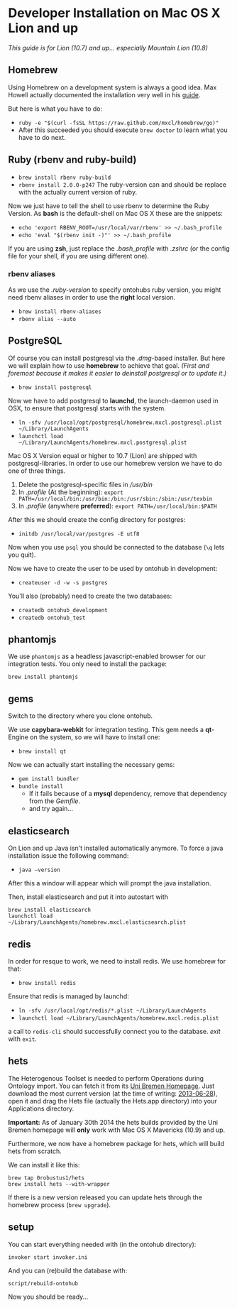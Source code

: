 # Developer Installation on Mac OS X Lion and up

*This guide is for Lion (10.7) and up... especially Mountain Lion (10.8)*

## Homebrew

Using Homebrew on a development system is always a good idea.
Max Howell actually documented the installation very well
in his [guide](http://mxcl.github.io/homebrew/).

But here is what you have to do:

- `ruby -e "$(curl -fsSL https://raw.github.com/mxcl/homebrew/go)"`
- After this succeeded you should execute `brew doctor` to learn
  what you have to do next.

## Ruby (rbenv and ruby-build)

- `brew install rbenv ruby-build`
- `rbenv install 2.0.0-p247`
  The ruby-version can and should be replace with
  the actually current version of ruby.

Now we just have to tell the shell to use rbenv
to determine the Ruby Version. As **bash** is the
default-shell on Mac OS X these are the snippets:

- `echo 'export RBENV_ROOT=/usr/local/var/rbenv' >> ~/.bash_profile`
- `echo 'eval "$(rbenv init -)"' >> ~/.bash_profile`

If you are using **zsh**, just replace the *.bash_profile* with
*.zshrc* (or the config file for your shell, if you are using
different one).

### rbenv aliases

As we use the *.ruby-version* to specify ontohubs ruby version,
you might need rbenv aliases in order to use the **right**
local version.

- `brew install rbenv-aliases`
- `rbenv alias --auto`

## PostgreSQL

Of course you can install postgresql via the *.dmg*-based installer.
But here we will explain how to use **homebrew** to achieve that goal.
*(First and foremost because it makes it easier to deinstall postgresql
or to update it.)*

- `brew install postgresql`

Now we have to add postgresql to **launchd**, the launch-daemon used
in OSX, to ensure that postgresql starts with the system.

- `ln -sfv /usr/local/opt/postgresql/homebrew.mxcl.postgresql.plist  ~/Library/LaunchAgents`
- `launchctl load ~/Library/LaunchAgents/homebrew.mxcl.postgresql.plist`

Mac OS X Version equal or higher to 10.7 (Lion) are shipped
with postgresql-libraries. In order to use our homebrew
version we have to do one of three things.

1. Delete the postgresql-specific files in */usr/bin*
2. In *.profile* (At the beginning): `export PATH=/usr/local/bin:/usr/bin:/bin:/usr/sbin:/sbin:/usr/texbin`
3. In *.profile* (anywhere **preferred**): `export PATH=/usr/local/bin:$PATH`

After this we should create the config directory for postgres:

- `initdb /usr/local/var/postgres -E utf8`

Now when you use `psql` you should be connected to the
database (`\q` lets you quit).

Now we have to create the user to be used by ontohub in development:

- `createuser -d -w -s postgres`

You'll also (probably) need to create the two databases:

- `createdb ontohub_development`
- `createdb ontohub_test`

## phantomjs
We use `phantomjs` as a headless javascript-enabled browser for our integration
tests. You only need to install the package:
```
brew install phantomjs
```

## gems

Switch to the directory where you clone ontohub.

We use **capybara-webkit** for integration testing. This gem needs a **qt**-Engine
on the system, so we will have to install one:

- `brew install qt`

Now we can actually start installing the necessary gems:

- `gem install bundler`
- `bundle install`
  - If it fails because of a **mysql** dependency, remove that dependency from the *Gemfile*.
  - and try again...

## elasticsearch

On Lion and up Java isn't installed automatically anymore.
To force a java installation issue the following command:

- `java –version`

After this a window will appear which will prompt the java installation.

Then, install elasticsearch and put it into autostart with
```
brew install elasticsearch
launchctl load ~/Library/LaunchAgents/homebrew.mxcl.elasticsearch.plist
```

## redis

In order for resque to work, we need to install redis.
We use homebrew for that:

- `brew install redis`

Ensure that redis is managed by launchd:

- `ln -sfv /usr/local/opt/redis/*.plist ~/Library/LaunchAgents`
- `launchctl load ~/Library/LaunchAgents/homebrew.mxcl.redis.plist`

a call to `redis-cli` should successfully connect you to the database.
*exit* with `exit`.

## hets

The Heterogenous Toolset is needed to perform Operations during Ontology import.
You can fetch it from its [Uni Bremen Homepage][hets_link]. Just download
the most current version (at the time of writing: [2013-06-28][hets_current_dmg]), open
it and drag the Hets file (actually the Hets.app directory) into your Applications directory.

**Important:** As of January 30th 2014 the hets builds provided by the Uni Bremen homepage
will **only** work with Mac OS X Mavericks (10.9) and up.

Furthermore, we now have a homebrew package for hets, which will build hets from scratch.

We can install it like this:

```
brew tap 0robustus1/hets
brew install hets --with-wrapper
```

If there is a new version released you can update hets through the homebrew process (`brew upgrade`).

## setup

You can start everything needed with (in the ontohub directory):
```
invoker start invoker.ini
```
And you can (re)build the database with:
```
script/rebuild-ontohub
```

Now you should be ready...

[hets_link]: http://www.informatik.uni-bremen.de/agbkb/forschung/formal_methods/CoFI/hets/intel-mac/dmgs/
[hets_current_dmg]: http://www.informatik.uni-bremen.de/agbkb/forschung/formal_methods/CoFI/hets/intel-mac/dmgs/Hets-2013-06-28.dmg
